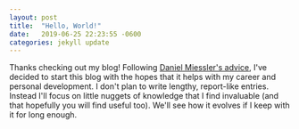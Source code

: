 ```yaml
---
layout: post
title:  "Hello, World!"
date:   2019-06-25 22:23:55 -0600
categories: jekyll update
---
```

Thanks checking out my blog! Following <a href="https://danielmiessler.com/blog/build-successful-infosec-career/#presence" target="_blank">Daniel Miessler's advice</a>, I've decided to start this blog with the hopes that it helps with my career and personal development. I don't plan to write lengthy, report-like entries. Instead I'll focus on little nuggets of knowledge that I find invaluable (and that hopefully you will find useful too). We'll see how it evolves if I keep with it for long enough.  
